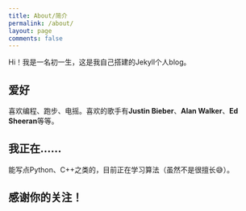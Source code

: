 ```yaml
---
title: About/简介
permalink: /about/
layout: page
comments: false
---
```


Hi！我是一名初一生，这是我自己搭建的Jekyll个人blog。

## 爱好

喜欢编程、跑步、电摇。喜欢的歌手有**Justin Bieber**、**Alan Walker**、**Ed Sheeran**等等。

## 我正在……

能写点Python、C++之类的，目前正在学习算法（虽然不是很擅长😅）。

## 感谢你的关注！
